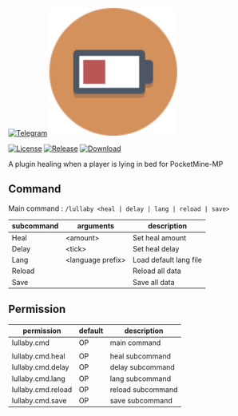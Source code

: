 [![Telegram](https://img.shields.io/badge/Telegram-PresentKim-blue.svg?logo=telegram)](https://t.me/PresentKim)
<img src="./assets/icon/index.svg" height="256" width="256">  

[![License](https://img.shields.io/github/license/PresentKim/Lullaby-PMMP.svg?label=License)](LICENSE)
[![Release](https://img.shields.io/github/release/PresentKim/Lullaby-PMMP.svg?label=Release)](https://github.com/PresentKim/Lullaby-PMMP/releases/latest)
[![Download](https://img.shields.io/github/downloads/PresentKim/Lullaby-PMMP/total.svg?label=Download)](https://github.com/PresentKim/Lullaby-PMMP/releases/latest)


A plugin healing when a player is lying in bed for PocketMine-MP

## Command
Main command : `/lullaby <heal | delay | lang | reload | save>`

| subcommand | arguments           | description            |
| ---------- | ------------------- | ---------------------- |
| Heal       | \<amount\>          | Set heal amount        |
| Delay      | \<tick\>            | Set heal delay         |
| Lang       | \<language prefix\> | Load default lang file |
| Reload     |                     | Reload all data        |
| Save       |                     | Save all data          |




## Permission
| permission         | default | description       |
| ------------------ | ------- | ----------------- |
| lullaby.cmd        | OP      | main command      |
|                    |         |                   |
| lullaby.cmd.heal   | OP      | heal  subcommand  |
| lullaby.cmd.delay  | OP      | delay subcommand  |
| lullaby.cmd.lang   | OP      | lang subcommand   |
| lullaby.cmd.reload | OP      | reload subcommand |
| lullaby.cmd.save   | OP      | save subcommand   |